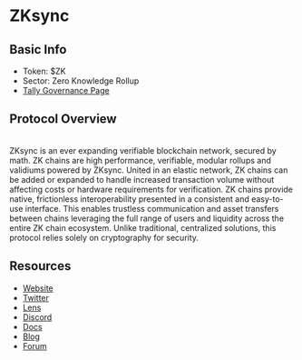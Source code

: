 # ZKsync

## Basic Info

* Token: $ZK
* Sector: Zero Knowledge Rollup
* [Tally Governance Page](https://www.tally.xyz/gov/zksync)

## Protocol Overview

\
ZKsync is an ever expanding verifiable blockchain network, secured by math. ZK chains are high performance, verifiable, modular rollups and validiums powered by ZKsync. United in an elastic network, ZK chains can be added or expanded to handle increased transaction volume without affecting costs or hardware requirements for verification. ZK chains provide native, frictionless interoperability presented in a consistent and easy-to-use interface. This enables trustless communication and asset transfers between chains leveraging the full range of users and liquidity across the entire ZK chain ecosystem. Unlike traditional, centralized solutions, this protocol relies solely on cryptography for security.

## Resources

* [Website](https://zksync.io/)
* [Twitter](https://x.com/zksync)
* [Lens](https://lenspeer.com/profile/zksync.lens/)
* [Discord](https://join.zksync.dev/)
* [Docs](https://docs.zksync.io/zksync-era)
* [Blog](https://zksync.mirror.xyz/)
* [Forum](https://forum.zknation.io/)
